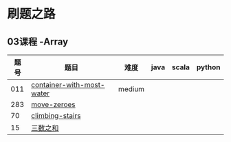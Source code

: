 # 刷题之路

## 03课程 -Array 
| 题号 | 题目 | 难度 |  java | scala | python | 
| --- | --- | --- | --- | --- | --- |
| 011 | [container-with-most-water](https://leetcode-cn.com/problems/container-with-most-water/) | medium
| 283 |[move-zeroes](https://leetcode-cn.com/problems/move-zeroes/)
|  70 |[climbing-stairs](https://leetcode.com/problems/climbing-stairs/)
| 15|[ 三数之和](https://leetcode-cn.com/problems/3sum/)  

